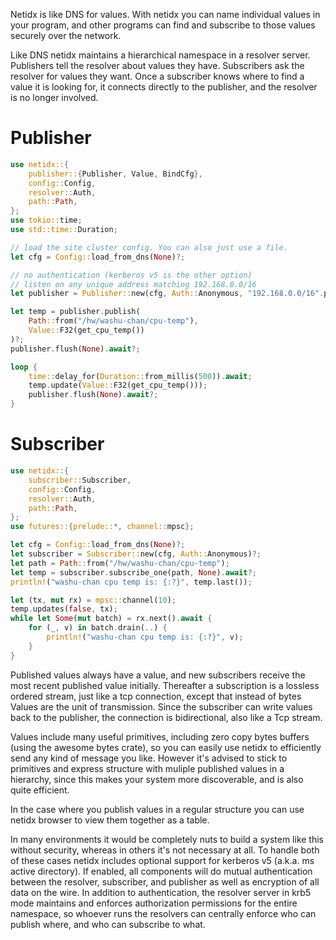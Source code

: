 Netidx is like DNS for values. With netidx you can name individual
values in your program, and other programs can find and subscribe to
those values securely over the network.

Like DNS netidx maintains a hierarchical namespace in a resolver
server. Publishers tell the resolver about values they
have. Subscribers ask the resolver for values they want. Once a
subscriber knows where to find a value it is looking for, it
connects directly to the publisher, and the resolver is no longer
involved.

 # Publisher
 ```rust
 use netidx::{
     publisher::{Publisher, Value, BindCfg},
     config::Config,
     resolver::Auth,
     path::Path,
 };
 use tokio::time;
 use std::time::Duration;

 // load the site cluster config. You can also just use a file.
 let cfg = Config::load_from_dns(None)?;

 // no authentication (kerberos v5 is the other option)
 // listen on any unique address matching 192.168.0.0/16
 let publisher = Publisher::new(cfg, Auth::Anonymous, "192.168.0.0/16".parse()?).await?;

 let temp = publisher.publish(
     Path::from("/hw/washu-chan/cpu-temp"),
     Value::F32(get_cpu_temp())
 )?;
 publisher.flush(None).await?;

 loop {
     time::delay_for(Duration::from_millis(500)).await;
     temp.update(Value::F32(get_cpu_temp()));
     publisher.flush(None).await?;
 }
 ```

 # Subscriber
 ```rust
 use netidx::{
     subscriber::Subscriber,
     config::Config,
     resolver::Auth,
     path::Path,
 };
 use futures::{prelude::*, channel::mpsc};

 let cfg = Config::load_from_dns(None)?;
 let subscriber = Subscriber::new(cfg, Auth::Anonymous)?;
 let path = Path::from("/hw/washu-chan/cpu-temp");
 let temp = subscriber.subscribe_one(path, None).await?;
 println!("washu-chan cpu temp is: {:?}", temp.last());

 let (tx, mut rx) = mpsc::channel(10);
 temp.updates(false, tx);
 while let Some(mut batch) = rx.next().await {
     for (_, v) in batch.drain(..) {
         println!("washu-chan cpu temp is: {:?}", v);
     }
 }
 ```

Published values always have a value, and new subscribers receive
the most recent published value initially. Thereafter a
subscription is a lossless ordered stream, just like a tcp
connection, except that instead of bytes Values are the unit of
transmission. Since the subscriber can write values back to the
publisher, the connection is bidirectional, also like a Tcp
stream.

Values include many useful primitives, including zero copy bytes
buffers (using the awesome bytes crate), so you can easily use
netidx to efficiently send any kind of message you like. However
it's advised to stick to primitives and express structure with
muliple published values in a hierarchy, since this makes your
system more discoverable, and is also quite efficient.

In the case where you publish values in a regular structure you can
use netidx browser to view them together as a table.

[netidx-browser]: netidx-browser.webm

In many environments it would be completely nuts to build a system
like this without security, whereas in others it's not necessary
at all. To handle both of these cases netidx includes optional
support for kerberos v5 (a.k.a. ms active directory). If enabled,
all components will do mutual authentication between the resolver,
subscriber, and publisher as well as encryption of all data on the
wire. In addition to authentication, the resolver server in krb5
mode maintains and enforces authorization permissions for the
entire namespace, so whoever runs the resolvers can centrally
enforce who can publish where, and who can subscribe to what.
